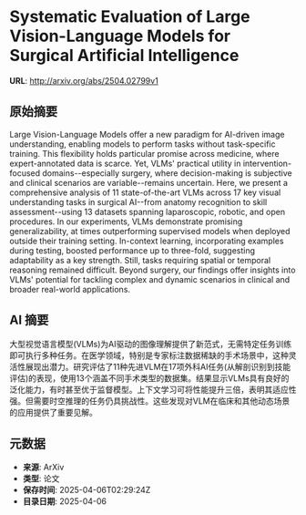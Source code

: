 # Systematic Evaluation of Large Vision-Language Models for Surgical Artificial Intelligence

**URL**: http://arxiv.org/abs/2504.02799v1

## 原始摘要

Large Vision-Language Models offer a new paradigm for AI-driven image
understanding, enabling models to perform tasks without task-specific training.
This flexibility holds particular promise across medicine, where
expert-annotated data is scarce. Yet, VLMs' practical utility in
intervention-focused domains--especially surgery, where decision-making is
subjective and clinical scenarios are variable--remains uncertain. Here, we
present a comprehensive analysis of 11 state-of-the-art VLMs across 17 key
visual understanding tasks in surgical AI--from anatomy recognition to skill
assessment--using 13 datasets spanning laparoscopic, robotic, and open
procedures. In our experiments, VLMs demonstrate promising generalizability, at
times outperforming supervised models when deployed outside their training
setting. In-context learning, incorporating examples during testing, boosted
performance up to three-fold, suggesting adaptability as a key strength. Still,
tasks requiring spatial or temporal reasoning remained difficult. Beyond
surgery, our findings offer insights into VLMs' potential for tackling complex
and dynamic scenarios in clinical and broader real-world applications.


## AI 摘要

大型视觉语言模型(VLMs)为AI驱动的图像理解提供了新范式，无需特定任务训练即可执行多种任务。在医学领域，特别是专家标注数据稀缺的手术场景中，这种灵活性展现出潜力。研究评估了11种先进VLM在17项外科AI任务(从解剖识别到技能评估)的表现，使用13个涵盖不同手术类型的数据集。结果显示VLMs具有良好的泛化能力，有时甚至优于监督模型。上下文学习可将性能提升三倍，表明其适应性强。但需要时空推理的任务仍具挑战性。这些发现对VLM在临床和其他动态场景的应用提供了重要见解。

## 元数据

- **来源**: ArXiv
- **类型**: 论文
- **保存时间**: 2025-04-06T02:29:24Z
- **目录日期**: 2025-04-06
